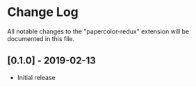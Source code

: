 # Change Log
All notable changes to the "papercolor-redux" extension will be documented in this file.

## [0.1.0] - 2019-02-13
- Initial release
